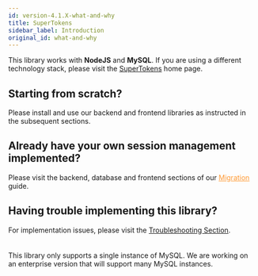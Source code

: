 ```yaml
---
id: version-4.1.X-what-and-why
title: SuperTokens
sidebar_label: Introduction
original_id: what-and-why
---
```


<span class="highlighted-text">This library works with <b>NodeJS</b> and <b>MySQL</b>.</span> If you are using a different technology stack, please visit the [SuperTokens](https://supertokens.io#tech-stack) home page.

## Starting from scratch?
Please install and use our <span class="highlighted-text">backend and frontend libraries</span> as instructed in the subsequent sections.


## Already have your own session management implemented?
Please visit the backend, database and frontend sections of our <a href="../migration/backend" style="color: #ff9933">Migration</a> guide. 

## Having trouble implementing this library?
For implementation issues, please visit the <a href="../troubleshooting/troubleshooting">Troubleshooting Section</a>.

<div style="height: 20px"></div>
<div class="specialNote">
This library only supports a single instance of MySQL. We are working on an enterprise version that will support many MySQL instances.
</div>
<div style="height: 20px"></div>